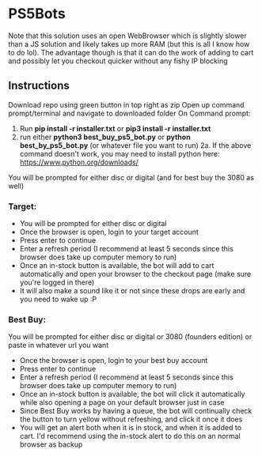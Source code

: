 # PS5Bots

Note that this solution uses an open WebBrowser which is slightly slower than a JS solution and likely takes up more RAM (but this is all I know how to do lol). The advantage though is that it can do the work of adding to cart and possibly let you checkout quicker without any fishy IP blocking

## Instructions

Download repo using green button in top right as zip
Open up command prompt/terminal and navigate to downloaded folder
On Command prompt:

1. Run **pip install -r installer.txt** or **pip3 install -r installer.txt**
2. run either **python3 best_buy_ps5_bot.py** or **python best_by_ps5_bot.py** (or whatever file you want to run)
2a. If the above command doesn't work, you may need to install python here: https://www.python.org/downloads/

You will be prompted for either disc or digital (and for best buy the 3080 as well)

### Target:

* You will be prompted for either disc or digital
* Once the browser is open, login to your target account
* Press enter to continue
* Enter a refresh period (I recommend at least 5 seconds since this browser does take up computer memory to run)
* Once an in-stock button is available, the bot will add to cart automatically and open your browser to the checkout page (make sure you're logged in there)
* It will also make a sound like it or not since these drops are early and you need to wake up :P

### Best Buy:
 You will be prompted for either disc or digital or 3080 (founders edition) or paste in whatever url you want
* Once the browser is open, login to your best buy account
* Press enter to continue
* Enter a refresh period (I recommend at least 5 seconds since this browser does take up computer memory to run)
* Once an in-stock button is available, the bot will click it automatically while also opening a page on your default browser just in case
* Since Best Buy works by having a queue, the bot will continually check the button to turn yellow without refreshing, and click it once it does
* You will get an alert both when it is in stock, and when it is added to cart. I'd recommend using the in-stock alert to do this on an normal browser as backup


